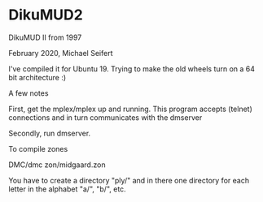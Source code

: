 # DikuMUD2
DikuMUD II from 1997

February 2020, Michael Seifert

I've compiled it for Ubuntu 19. Trying to make the old wheels turn on a 64 bit architecture :) 

A few notes

First, get the mplex/mplex up and running. This program accepts (telnet) connections and in turn communicates with the dmserver

Secondly, run dmserver.

To compile zones

DMC/dmc zon/midgaard.zon

You have to create a directory "ply/" and in there one directory for each letter in the alphabet "a/", "b/", etc.

